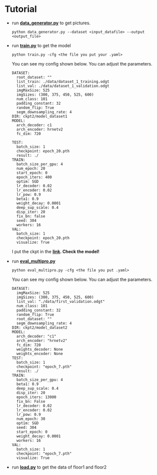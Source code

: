 # Tutorial

- run **[data_generator.py](https://github.com/randy2332/NYCU-perception-and-decision-making-in-intelligent-systems-hw2/blob/main/src/data_generator.py)** to get pictures.
    
    ```
    python data_generator.py --dataset <input_datafile> --output <output_file>
    ```
    
- run **[train.py](https://github.com/randy2332/NYCU-perception-and-decision-making-in-intelligent-systems-hw2/blob/main/src/train.py)**  to get the model
    
    ```
    python train.py -cfg <the file you put your .yaml>
    ```
    
    You can see my config shown below. You can adjust the parameters. 
    
    ```
    DATASET:
      root_dataset: ""
      list_train: ./data/dataset_1_training.odgt
      list_val: ./data/dataset_1_validation.odgt
      imgMaxSize: 525
      imgSizes: (300, 375, 450, 525, 600)
      num_class: 101
      padding_constant: 32
      random_flip: True
      segm_downsampling_rate: 4
    DIR: ckpt2/model_dataset1
    MODEL:
      arch_decoder: c1
      arch_encoder: hrnetv2
      fc_dim: 720
    
    TEST:
      batch_size: 1
      checkpoint: epoch_20.pth
      result: ./
    TRAIN:
      batch_size_per_gpu: 4
      num_epoch: 20
      start_epoch: 0
      epoch_iters: 400
      optim: SGD
      lr_decoder: 0.02
      lr_encoder: 0.02
      lr_pow: 0.9
      beta1: 0.9
      weight_decay: 0.0001
      deep_sup_scale: 0.4
      disp_iter: 20
      fix_bn: false
      seed: 304
      workers: 16
    VAL:
      batch_size: 1
      checkpoint: epoch_20.pth
      visualize: True
    ```
    
    I put the ckpt in the  **[link](https://drive.google.com/drive/folders/1LOlHpI4yn2hna21tYqCaTEJ4wOKhp44).  Check the model!**
    
- run **[eval_multipro.py](https://github.com/randy2332/NYCU-perception-and-decision-making-in-intelligent-systems-hw2/blob/main/src/eval_multipro.py)**
    
    ```
    python eval_multipro.py -cfg <the file you put .yaml>
    ```
    
    You can see my config shown below. You can adjust the parameters. 
    
    ```
    DATASET:
      imgMaxSize: 525
      imgSizes: (300, 375, 450, 525, 600)
      list_val: "./data/first_validation.odgt"
      num_class: 101
      padding_constant: 32
      random_flip: True
      root_dataset: ""
      segm_downsampling_rate: 4
    DIR: ckpt2/model_dataset2
    MODEL:
      arch_decoder: "c1"
      arch_encoder: "hrnetv2"
      fc_dim: 720
      weights_decoder: None
      weights_encoder: None
    TEST:
      batch_size: 1
      checkpoint: "epoch_7.pth"
      result: ./
    TRAIN:
      batch_size_per_gpu: 4
      beta1: 0.9
      deep_sup_scale: 0.4
      disp_iter: 20
      epoch_iters: 13000
      fix_bn: False
      lr_decoder: 0.02
      lr_encoder: 0.02
      lr_pow: 0.9
      num_epoch: 30
      optim: SGD
      seed: 304
      start_epoch: 0
      weight_decay: 0.0001
      workers: 16
    VAL:
      batch_size: 1
      checkpoint: "epoch_7.pth"
      visualize: True
    ```
    
- run **[load.py](https://github.com/randy2332/NYCU-perception-and-decision-making-in-intelligent-systems-hw2/blob/main/src/load.py)**  to get  the data of floor1 and floor2
